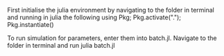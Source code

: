 First initialise the julia environment by navigating to the folder in terminal and running in julia the following
using Pkg; Pkg.activate("."); Pkg.instantiate()

To run simulation for parameters, enter them into batch.jl. Navigate to the folder in terminal and run julia batch.jl
